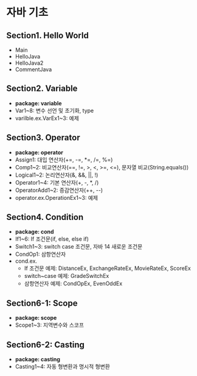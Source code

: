# 자바 기초

## Section1. Hello World
- Main
- HelloJava
- HelloJava2
- CommentJava

## Section2. Variable
- **package: variable**
- Var1~8: 변수 선언 및 초기화, type
- varilble.ex.VarEx1~3: 예제

## Section3. Operator
- **package: operator**
- Assign1: 대입 연산자(+=, -=, *=, /=, %=)
- Comp1~2: 비교연산자(==, !=, >, <, >=, <=), 문자열 비교(String.equals())
- Logical1~2: 논리연산자(&, &&, ||, !)
- Operator1~4: 기본 연산자(+, -, *, /)
- OperatorAdd1~2: 증감연산자(++, --)
- operator.ex.OperationEx1~3: 예제

## Section4. Condition
- **package: cond**
- If1~6: If 조건문(if, else, else if)
- Switch1~3: switch case 조건문, 자바 14 새로운 조건문
- CondOp1: 삼항연산자
- cond.ex.
    - If 조건문 예제: DistanceEx, ExchangeRateEx, MovieRateEx, ScoreEx
    - switch~case 예제: GradeSwitchEx
    - 삼항연산자 예제: CondOpEx, EvenOddEx

## Section6-1: Scope
- **package: scope**
- Scope1~3: 지역변수와 스코프

## Section6-2: Casting
- **package: casting**
- Casting1~4: 자동 형변환과 명시적 형변환
